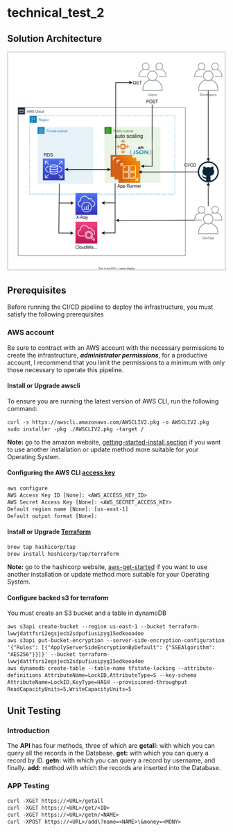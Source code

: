 # technical_test_2

## Solution Architecture
![Architecture](images/aws_architecture.drawio.svg)

## Prerequisites
Before running the CI/CD pipeline to deploy the infrastructure, you must satisfy the following prerequisites

### AWS account
Be sure to contract with an AWS account with the necessary permissions to create the infrastructure, ***administrator permissions***, for a productive account, I recommend that you limit the permissions to a minimum with only those necessary to operate this pipeline.

#### Install or Upgrade awscli

To ensure you are running the latest version of AWS CLI, run the following command:
```console
curl -s https://awscli.amazonaws.com/AWSCLIV2.pkg -o AWSCLIV2.pkg
sudo installer -pkg ./AWSCLIV2.pkg -target /
```
**Note:** go to the amazon website, [getting-started-install section](https://docs.aws.amazon.com/cli/latest/userguide/getting-started-install.html) if you want to use another installation or update method more suitable for your Operating System.

#### Configuring the AWS CLI [access key](https://docs.aws.amazon.com/cli/latest/userguide/cli-chap-configure.html)
```console
aws configure
AWS Access Key ID [None]: <AWS_ACCESS_KEY_ID>
AWS Secret Access Key [None]: <AWS_SECRET_ACCESS_KEY>
Default region name [None]: [us-east-1]
Default output format [None]:
```
#### Install or Upgrade [Terraform](https://developer.hashicorp.com/terraform/tutorials/aws-get-started/install-cli)
```console
brew tap hashicorp/tap
brew install hashicorp/tap/terraform
```
**Note:** go to the hashicorp website, [aws-get-started](https://developer.hashicorp.com/terraform/tutorials/aws-get-started/install-cli) if you want to use another    installation or update method more suitable for your Operating System.

#### Configure backed s3 for terraform
You must create an S3 bucket and a table in dynamoDB
```console
aws s3api create-bucket --region us-east-1 --bucket terraform-lwwjdattfsri2egsjecb2sdpufiusipyg15edkeoa4oe
aws s3api put-bucket-encryption --server-side-encryption-configuration '{"Rules": [{"ApplyServerSideEncryptionByDefault": {"SSEAlgorithm": "AES256"}}]}' --bucket terraform-lwwjdattfsri2egsjecb2sdpufiusipyg15edkeoa4oe
aws dynamodb create-table --table-name tfstate-locking --attribute-definitions AttributeName=LockID,AttributeType=S --key-schema AttributeName=LockID,KeyType=HASH --provisioned-throughput ReadCapacityUnits=5,WriteCapacityUnits=5
```
## Unit Testing
### Introduction
The **API** has four methods, three of which are **getall:** with which you can query all the records in the Database.  **get:** with which you can query a record by ID.   **getn:**  with which you can query a record by username, and finally.  **add:**  method with which the records are inserted into the Database.

### APP Testing
```shell
curl -XGET https://<URL>/getall
curl -XGET https://<URL>/get/<ID>
curl -XGET https://<URL>/getn/<NAME>
curl -XPOST https://<URL>/add\?name=<NAME>\&money=<MONY>
```
